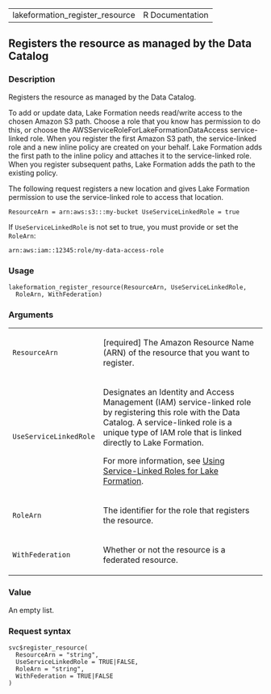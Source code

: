 <table style="width: 100%;">
<tbody>
<tr class="odd">
<td>lakeformation_register_resource</td>
<td style="text-align: right;">R Documentation</td>
</tr>
</tbody>
</table>

## Registers the resource as managed by the Data Catalog

### Description

Registers the resource as managed by the Data Catalog.

To add or update data, Lake Formation needs read/write access to the
chosen Amazon S3 path. Choose a role that you know has permission to do
this, or choose the AWSServiceRoleForLakeFormationDataAccess
service-linked role. When you register the first Amazon S3 path, the
service-linked role and a new inline policy are created on your behalf.
Lake Formation adds the first path to the inline policy and attaches it
to the service-linked role. When you register subsequent paths, Lake
Formation adds the path to the existing policy.

The following request registers a new location and gives Lake Formation
permission to use the service-linked role to access that location.

`⁠ResourceArn = arn:aws:s3:::my-bucket UseServiceLinkedRole = true⁠`

If `UseServiceLinkedRole` is not set to true, you must provide or set
the `RoleArn`:

`⁠arn:aws:iam::12345:role/my-data-access-role⁠`

### Usage

    lakeformation_register_resource(ResourceArn, UseServiceLinkedRole,
      RoleArn, WithFederation)

### Arguments

<table>
<colgroup>
<col style="width: 35%" />
<col style="width: 65%" />
</colgroup>
<tbody>
<tr class="odd">
<td><code
id="lakeformation_register_resource_:_ResourceArn">ResourceArn</code></td>
<td><p>[required] The Amazon Resource Name (ARN) of the resource that
you want to register.</p></td>
</tr>
<tr class="even">
<td><code
id="lakeformation_register_resource_:_UseServiceLinkedRole">UseServiceLinkedRole</code></td>
<td><p>Designates an Identity and Access Management (IAM) service-linked
role by registering this role with the Data Catalog. A service-linked
role is a unique type of IAM role that is linked directly to Lake
Formation.</p>
<p>For more information, see <a
href="https://docs.aws.amazon.com/lake-formation/latest/dg/service-linked-roles.html">Using
Service-Linked Roles for Lake Formation</a>.</p></td>
</tr>
<tr class="odd">
<td><code
id="lakeformation_register_resource_:_RoleArn">RoleArn</code></td>
<td><p>The identifier for the role that registers the resource.</p></td>
</tr>
<tr class="even">
<td><code
id="lakeformation_register_resource_:_WithFederation">WithFederation</code></td>
<td><p>Whether or not the resource is a federated resource.</p></td>
</tr>
</tbody>
</table>

### Value

An empty list.

### Request syntax

    svc$register_resource(
      ResourceArn = "string",
      UseServiceLinkedRole = TRUE|FALSE,
      RoleArn = "string",
      WithFederation = TRUE|FALSE
    )
